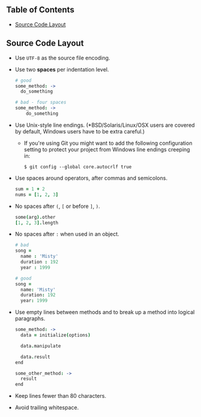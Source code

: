## Table of Contents

* [Source Code Layout](#source-code-layout)

## Source Code Layout

* Use `UTF-8` as the source file encoding.
* Use two **spaces** per indentation level.

    ```Coffeescript
    # good
    some_method: ->
      do_something

    # bad - four spaces
    some_method: ->
        do_something
    ```

* Use Unix-style line endings. (*BSD/Solaris/Linux/OSX users are covered by default,
  Windows users have to be extra careful.)
    * If you're using Git you might want to add the following
    configuration setting to protect your project from Windows line
    endings creeping in:

        ```$ git config --global core.autocrlf true```

* Use spaces around operators, after commas and semicolons.

    ```Coffeescript
    sum = 1 + 2
    nums = [1, 2, 3]
    ```

* No spaces after `(`, `[` or before `]`, `)`.

    ```Coffeescript
    some(arg).other
    [1, 2, 3].length
    ```
    
* No spaces after `:` when used in an object.

    ```Coffeescript
    # bad
    song =
      name : 'Misty'
      duration : 192
      year : 1999

    # good
    song =
      name: 'Misty'
      duration: 192
      year: 1999
    ```

* Use empty lines between methods and to break up a method into logical
  paragraphs.

    ```Coffeescript
    some_method: ->
      data = initialize(options)

      data.manipulate

      data.result
    end

    some_other_method: ->
      result
    end
    ```

* Keep lines fewer than 80 characters.
* Avoid trailing whitespace.
